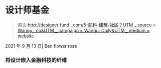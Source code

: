 # 设计师基金

> 原文:[http://designer fund . com/5-配料-建筑-社区？UTM _ source = Wanqu . co&UTM _ campaign = Wanqu+Daily&UTM _ medium = website](http://designerfund.com/5-ingredients-for-building-community?utm_source=wanqu.co&utm_campaign=Wanqu+Daily&utm_medium=website)

2021 年 9 月 13 日| Ben flower rose

### 将设计嵌入金融科技的纤维